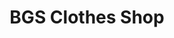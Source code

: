 ---
title: BGS Clothes Shop
published: 2024-03-13
description: "A prototype developed in 48 hours for a programming interview task for Blue Gravity Studios. The goal was to make a functional Clothes Shop reminiscent of 'The Sims' and 'Stardew Valley'"
tags: ["Unity", "Interview"]
image: "./BGS_TASK_cover.png"
category: Games
draft: false
---